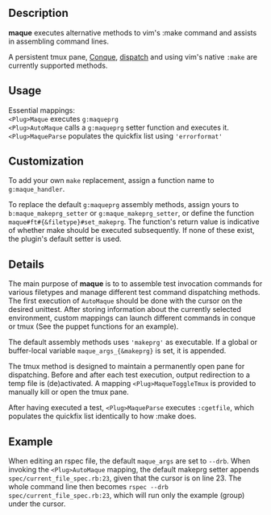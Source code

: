 ## Description

**maque** executes alternative methods to vim's :make command and assists in
assembling command lines.

A persistent tmux pane,
[Conque](https://github.com/rson/vim-conque 'github repo'),
[dispatch](https://github.com/tpope/vim-dispatch 'github repo') and
using vim's native `:make`
are currently supported methods.

## Usage

Essential mappings:  
`<Plug>Maque` executes `g:maqueprg`  
`<Plug>AutoMaque` calls a `g:maqueprg` setter function and executes it.  
`<Plug>MaqueParse` populates the quickfix list using `'errorformat'`  

## Customization

To add your own `make` replacement, assign a function name to
`g:maque_handler`.

To replace the default `g:maqueprg` assembly methods, assign yours to
`b:maque_makeprg_setter` or `g:maque_makeprg_setter`, or define the function
`maque#ft#{&filetype}#set_makeprg`. The function's return value is indicative
of whether make should be executed subsequently.  If none of these exist, the
plugin's default setter is used.

## Details

The main purpose of **maque** is to to assemble test invocation commands for
various filetypes and manage different test command dispatching methods. The
first execution of `AutoMaque` should be done with the cursor on the desired
unittest. After storing information about the currently selected environment,
custom mappings can launch different commands in conque or tmux (See the puppet
functions for an example).

The default assembly methods uses `'makeprg'` as executable. If a global or
buffer-local variable `maque_args_{&makeprg}` is set, it is appended.

The tmux method is designed to maintain a permanently open pane for
dispatching. Before and after each test execution, output redirection to a temp
file is (de)activated.
A mapping `<Plug>MaqueToggleTmux` is provided to manually kill or open the tmux
pane.

After having executed a test, `<Plug>MaqueParse` executes `:cgetfile`, which
populates the quickfix list identically to how :make does.

## Example

When editing an rspec file, the default `maque_args` are set to `--drb`. When
invoking the `<Plug>AutoMaque` mapping, the default makeprg setter appends
`spec/current_file_spec.rb:23`, given that the cursor is on line 23. The whole
command line then becomes `rspec --drb spec/current_file_spec.rb:23`, which
will run only the example (group) under the cursor.
